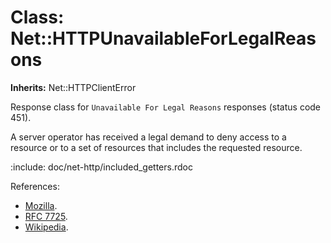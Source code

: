 # Class: Net::HTTPUnavailableForLegalReasons
**Inherits:** Net::HTTPClientError
    

Response class for `Unavailable For Legal Reasons` responses (status code
451).

A server operator has received a legal demand to deny access to a resource or
to a set of resources that includes the requested resource.

:include: doc/net-http/included_getters.rdoc

References:

*   [Mozilla](https://developer.mozilla.org/en-US/docs/Web/HTTP/Status/451).
*   [RFC 7725](https://www.rfc-editor.org/rfc/rfc7725.html#section-3).
*   [Wikipedia](https://en.wikipedia.org/wiki/List_of_HTTP_status_codes#451).



